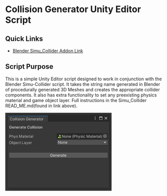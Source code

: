 # Collision Generator Unity Editor Script
## Quick Links
- [Blender Simu_Collider Addon Link](https://github.com/JMTechArt/Pipeline-Examples/tree/main/Blender%20Addons/addons/Simu_Collider)





## Script Purpose
This is a simple Unity Editor script designed to work in conjunction with the Blender Simu-Collider script. It takes the string name generated in Blender of procedurally generated 3D Meshes and creates the appropriate collider components. It also has extra functionality to set any preexisting physics material and game object layer. Full instructions in the Simu_Collider READ_ME.md(found in link above).

![unityScript](./IMGs/unityScript.JPG)
